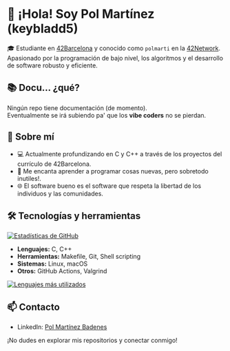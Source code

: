 # 👋 ¡Hola! Soy Pol Martínez (keybladd5)



🎓 Estudiante en [42Barcelona](https://42barcelona.com) y conocido como `polmarti` en la [42Network](https://42.fr). Apasionado por la programación de bajo nivel, los algoritmos y el desarrollo de software robusto y eficiente.

## 📚 Docu... ¿qué?

Ningún repo tiene documentación (de momento).  
Eventualmente se irá subiendo pa' que los **vibe coders** no se pierdan.  

## 🧠 Sobre mí

- 💻 Actualmente profundizando en C y C++ a través de los proyectos del currículo de 42Barcelona.
- 🧩 Me encanta aprender a programar cosas nuevas, pero sobretodo inutiles!.
- 🌐 El software bueno es el software que respeta la libertad de los individuos y las comunidades.

## 🛠️ Tecnologías y herramientas

[![Estadísticas de GitHub](https://github-readme-stats.vercel.app/api?username=keybladd5&show_icons=true&theme=radical)](https://github.com/keybladd5)

- **Lenguajes:** C, C++
- **Herramientas:** Makefile, Git, Shell scripting
- **Sistemas:** Linux, macOS
- **Otros:** GitHub Actions, Valgrind

[![Lenguajes más utilizados](https://github-readme-stats.vercel.app/api/top-langs/?username=keybladd5&layout=compact&theme=radical)](https://github.com/keybladd5)

## 📫 Contacto

- LinkedIn: [Pol Martínez Badenes](https://www.linkedin.com/in/pol-mart%C3%ADnez-badenes-b5b58a267/)

¡No dudes en explorar mis repositorios y conectar conmigo!
